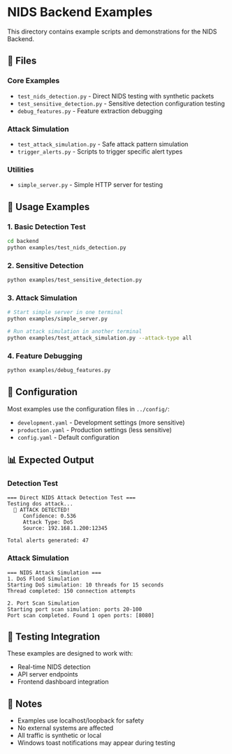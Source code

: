 # NIDS Backend Examples

This directory contains example scripts and demonstrations for the NIDS Backend.

## 📁 Files

### Core Examples
- `test_nids_detection.py` - Direct NIDS testing with synthetic packets
- `test_sensitive_detection.py` - Sensitive detection configuration testing
- `debug_features.py` - Feature extraction debugging

### Attack Simulation
- `test_attack_simulation.py` - Safe attack pattern simulation
- `trigger_alerts.py` - Scripts to trigger specific alert types

### Utilities
- `simple_server.py` - Simple HTTP server for testing

## 🚀 Usage Examples

### 1. Basic Detection Test
```bash
cd backend
python examples/test_nids_detection.py
```

### 2. Sensitive Detection
```bash
python examples/test_sensitive_detection.py
```

### 3. Attack Simulation
```bash
# Start simple server in one terminal
python examples/simple_server.py

# Run attack simulation in another terminal
python examples/test_attack_simulation.py --attack-type all
```

### 4. Feature Debugging
```bash
python examples/debug_features.py
```

## 🔧 Configuration

Most examples use the configuration files in `../config/`:
- `development.yaml` - Development settings (more sensitive)
- `production.yaml` - Production settings (less sensitive)
- `config.yaml` - Default configuration

## 📊 Expected Output

### Detection Test
```
=== Direct NIDS Attack Detection Test ===
Testing dos attack...
  🚨 ATTACK DETECTED!
     Confidence: 0.536
     Attack Type: DoS
     Source: 192.168.1.200:12345

Total alerts generated: 47
```

### Attack Simulation
```
=== NIDS Attack Simulation ===
1. DoS Flood Simulation
Starting DoS simulation: 10 threads for 15 seconds
Thread completed: 150 connection attempts

2. Port Scan Simulation
Starting port scan simulation: ports 20-100
Port scan completed. Found 1 open ports: [8080]
```

## 🧪 Testing Integration

These examples are designed to work with:
- Real-time NIDS detection
- API server endpoints
- Frontend dashboard integration

## 📝 Notes

- Examples use localhost/loopback for safety
- No external systems are affected
- All traffic is synthetic or local
- Windows toast notifications may appear during testing